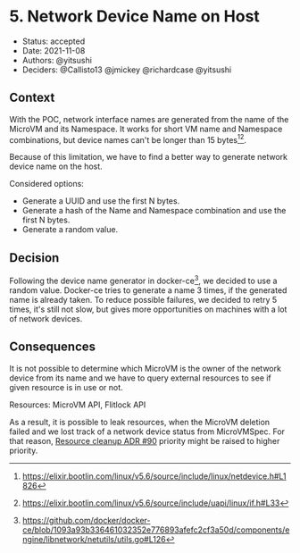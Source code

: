 # 5. Network Device Name on Host

* Status: accepted
* Date: 2021-11-08
* Authors: @yitsushi
* Deciders: @Callisto13 @jmickey @richardcase @yitsushi

## Context

With the POC, network interface names are generated from the name of the
MicroVM and its Namespace. It works for short VM name and Namespace
combinations, but device names can't be longer than 15 bytes[^1][^2].

Because of this limitation, we have to find a better way to generate network
device name on the host.

Considered options:

* Generate a UUID and use the first N bytes.
* Generate a hash of the Name and Namespace combination and use the first N
  bytes.
* Generate a random value.

[^1]: https://elixir.bootlin.com/linux/v5.6/source/include/linux/netdevice.h#L1826
[^2]: https://elixir.bootlin.com/linux/v5.6/source/include/uapi/linux/if.h#L33

## Decision

Following the device name generator in docker-ce[^3], we decided to use a random
value. Docker-ce tries to generate a name 3 times, if the generated name is
already taken. To reduce possible failures, we decided to retry 5 times,
it's still not slow, but gives more opportunities on machines with a lot of
network devices.

[^3]: https://github.com/docker/docker-ce/blob/1093a93b336461032352e776893afefc2cf3a50d/components/engine/libnetwork/netutils/utils.go#L126

## Consequences

It is not possible to determine which MicroVM is the owner of the network
device from its name and we have to query external resources to see if given
resource is in use or not.

Resources: MicroVM API, Flitlock API

As a result, it is possible to leak resources, when the MicroVM deletion failed
and we lost track of a network device status from MicroVMSpec. For that reason,
[Resource cleanup ADR #90][issue-90] priority might be raised to higher priority.

[issue-90]: https://github.com/weaveworks/flintlock/issues/90
